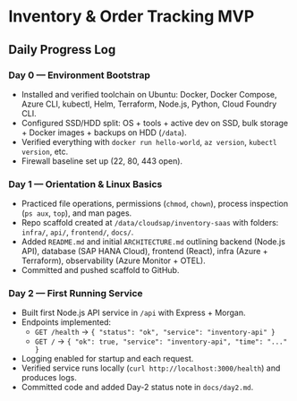 # Inventory & Order Tracking MVP

## Daily Progress Log

### Day 0 — Environment Bootstrap
- Installed and verified toolchain on Ubuntu: Docker, Docker Compose, Azure CLI, kubectl, Helm, Terraform, Node.js, Python, Cloud Foundry CLI.
- Configured SSD/HDD split: OS + tools + active dev on SSD, bulk storage + Docker images + backups on HDD (`/data`).
- Verified everything with `docker run hello-world`, `az version`, `kubectl version`, etc.
- Firewall baseline set up (22, 80, 443 open).

### Day 1 — Orientation & Linux Basics
- Practiced file operations, permissions (`chmod`, `chown`), process inspection (`ps aux`, `top`), and man pages.
- Repo scaffold created at `/data/cloudsap/inventory-saas` with folders: `infra/`, `api/`, `frontend/`, `docs/`.
- Added `README.md` and initial `ARCHITECTURE.md` outlining backend (Node.js API), database (SAP HANA Cloud), frontend (React), infra (Azure + Terraform), observability (Azure Monitor + OTEL).
- Committed and pushed scaffold to GitHub.

### Day 2 — First Running Service
- Built first Node.js API service in `/api` with Express + Morgan.
- Endpoints implemented:
  - `GET /health` → `{ "status": "ok", "service": "inventory-api" }`
  - `GET /` → `{ "ok": true, "service": "inventory-api", "time": "..." }`
- Logging enabled for startup and each request.
- Verified service runs locally (`curl http://localhost:3000/health`) and produces logs.
- Committed code and added Day-2 status note in `docs/day2.md`.

